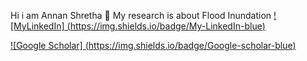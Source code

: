 Hi i am Annan Shretha
📖 My research is about Flood Inundation
[ ![MyLinkedIn] (https://img.shields.io/badge/My-LinkedIn-blue) ](https://www.linkedin.com/in/annan-shrestha/)

[ ![Google Scholar] (https://img.shields.io/badge/Google-scholar-blue) ](https://img.shields.io/github/repo-size/AnnShrestha/AnnClark)

